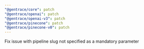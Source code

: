 ```yaml
---
"@gentrace/core": patch
"@gentrace/openai": patch
"@gentrace/openai-v3": patch
"@gentrace/pinecone": patch
"@gentrace/pinecone-v0": patch
---
```


Fix issue with pipeline slug not specified as a mandatory parameter

